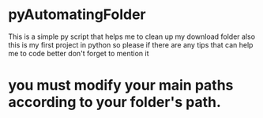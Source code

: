 # pyAutomatingFolder
This is a simple py script that helps me to clean up my download folder 
also this is my first project in python so please if there are any tips that can help me to code better don't forget to mention it 
# you must modify your main paths according to your folder's path.
